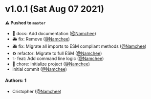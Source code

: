 # v1.0.1 (Sat Aug 07 2021)

#### ⚠️ Pushed to `master`

- :memo: docs: Add documentation ([@Namchee](https://github.com/Namchee))
- :ambulance: fix: Remove ([@Namchee](https://github.com/Namchee))
- :ambulance: fix: Migrate all imports to ESM compliant methods ([@Namchee](https://github.com/Namchee))
- :recycle: refactor: Migrate to full ESM ([@Namchee](https://github.com/Namchee))
- :sparkles: feat: Add command line logic ([@Namchee](https://github.com/Namchee))
- :tada: chore: Initialize project ([@Namchee](https://github.com/Namchee))
- Initial commit ([@Namchee](https://github.com/Namchee))

#### Authors: 1

- Cristopher ([@Namchee](https://github.com/Namchee))
